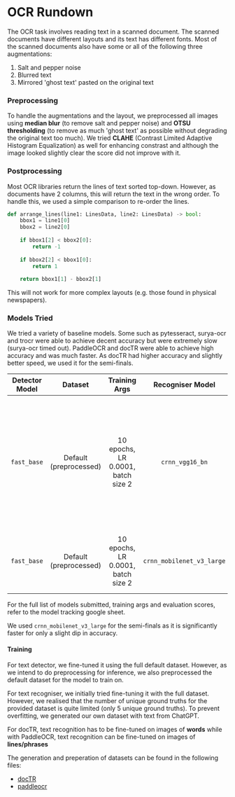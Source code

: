 # OCR Rundown

The OCR task involves reading text in a scanned document. The scanned documents have different layouts and its text has different fonts. Most of the scanned documents also have some or all of the following three augmentations:

1. Salt and pepper noise
2. Blurred text
3. Mirrored 'ghost text' pasted on the original text

### Preprocessing

To handle the augmentations and the layout, we preprocessed all images using **median blur** (to remove salt and pepper noise) and **OTSU thresholding** (to remove as much 'ghost text' as possible without degrading the original text too much). We tried **CLAHE** (Contrast Limited Adaptive Histogram Equalization) as well for enhancing constrast and although the image looked slightly clear the score did not improve with it. 

### Postprocessing

Most OCR libraries return the lines of text sorted top-down. However, as documents have 2 columns, this will return the text in the wrong order. To handle this, we used a simple comparison to re-order the lines. 

```python 
def arrange_lines(line1: LinesData, line2: LinesData) -> bool:
    bbox1 = line1[0]
    bbox2 = line2[0]
    
    if bbox1[2] < bbox2[0]:
        return -1
        
    if bbox2[2] < bbox1[0]:
        return 1
    
    return bbox1[1] - bbox2[1] 
```

This will not work for more complex layouts (e.g. those found in physical newspapers).

### Models Tried

We tried a variety of baseline models. Some such as pytesseract, surya-ocr and trocr were able to achieve decent accuracy but were extremely slow (surya-ocr timed out). PaddleOCR and docTR were able to achieve high accuracy and was much faster. As docTR had higher accuracy and slightly better speed, we used it for the semi-finals.

| Detector Model | Dataset | Training Args | Recogniser Model | Dataset | Training Args | Score | Speed |
|:--------:|:------------:|:----------------:|:----------------:|:------------:|:----------------:|:-----:|:-----:|
| `fast_base`    | Default (preprocessed) | 10 epochs, LR 0.0001, batch size 2 | `crnn_vgg16_bn` | 3 epochs default + 3 epochs Mixedv2 | 3 epochs, LR 0.00002, batch size 256, freeze backbone + 5 epochs LR 0.00001, batch size 128, unfreeze backbone | 0.983 | 0.779 |
| `fast_base`    | Default (preprocessed) | 10 epochs, LR 0.0001, batch size 2 | `crnn_mobilenet_v3_large` | Mixedv2 | 3 epochs LR 0.00001, batch size 128, unfreeze backbone | 0.981 | 0.844 |

For the full list of models submitted, training args and evaluation scores, refer to the model tracking google sheet.

We used `crnn_mobilenet_v3_large` for the semi-finals as it is significantly faster for only a slight dip in accuracy. 

#### Training

For text detector, we fine-tuned it using the full default dataset. However, as we intend to do preprocessing for inference, we also preprocessed the default dataset for the model to train on.

For text recogniser, we initially tried fine-tuning it with the full dataset. However, we realised that the number of unique ground truths for the provided dataset is quite limited (only 5 unique ground truths). To prevent overfitting, we generated our own dataset with text from ChatGPT. 

For docTR, text recognition has to be fine-tuned on images of **words** while with PaddleOCR, text recognition can be fine-tuned on images of **lines/phrases**

The generation and preperation of datasets can be found in the following files:
- [docTR](doctr/train/data_prep/dataset_prep.ipynb) 
- [paddleocr](paddle/train/dataset_prep.ipynb)

